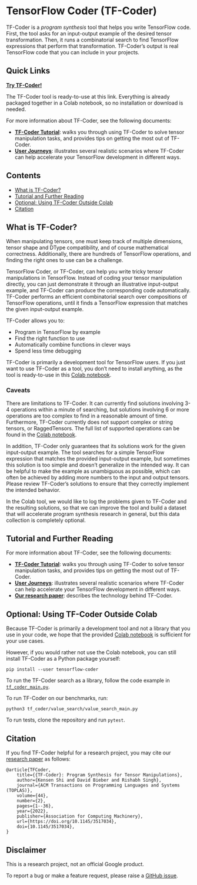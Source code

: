 # TensorFlow Coder (TF-Coder)

TF-Coder is a _program synthesis_ tool that helps you write TensorFlow code.
First, the tool asks for an input-output example of the desired tensor
transformation. Then, it runs a combinatorial search to find TensorFlow
expressions that perform that transformation. TF-Coder’s output is real
TensorFlow code that you can include in your projects.

## Quick Links

[**Try TF-Coder!**](https://colab.research.google.com/github/google-research/tensorflow-coder/blob/master/TF-Coder_Colab.ipynb)

The TF-Coder tool is ready-to-use at this link. Everything is already packaged
together in a Colab notebook, so no installation or download is needed.

For more information about TF-Coder, see the following documents:
* [**TF-Coder Tutorial**](Tutorial.md): walks you through using TF-Coder to
  solve tensor manipulation tasks, and provides tips on getting the most out of
  TF-Coder.
* [**User Journeys**](UserJourneys.md): illustrates several realistic scenarios
  where TF-Coder can help accelerate your TensorFlow development in different
  ways.

## Contents

* [What is TF-Coder?](#what-is-tf-coder)
* [Tutorial and Further Reading](#tutorial-and-further-reading)
* [Optional: Using TF-Coder Outside Colab](#optional-using-tf-coder-outside-colab)
* [Citation](#citation)

## What is TF-Coder?

When manipulating tensors, one must keep track of multiple dimensions, tensor
shape and DType compatibility, and of course mathematical correctness.
Additionally, there are hundreds of TensorFlow operations, and finding the right
ones to use can be a challenge.

TensorFlow Coder, or TF-Coder, can help you write tricky tensor manipulations in
TensorFlow. Instead of coding your tensor manipulation directly, you can just
demonstrate it through an illustrative input-output example, and TF-Coder can
produce the corresponding code automatically. TF-Coder performs an efficient
combinatorial search over compositions of TensorFlow operations, until it finds
a TensorFlow expression that matches the given input-output example.

TF-Coder allows you to:
* Program in TensorFlow by example
* Find the right function to use
* Automatically combine functions in clever ways
* Spend less time debugging

TF-Coder is primarily a development tool for TensorFlow users. If you just want
to use TF-Coder as a tool, you don’t need to install anything, as the tool is
ready-to-use in this
[Colab notebook](https://colab.research.google.com/github/google-research/tensorflow-coder/blob/master/TF-Coder_Colab.ipynb).

### Caveats

There are limitations to TF-Coder. It can currently find solutions involving 3-4
operations within a minute of searching, but solutions involving 6 or more
operations are too complex to find in a reasonable amount of time. Furthermore,
TF-Coder currently does not support complex or string tensors, or RaggedTensors.
The full list of supported operations can be found in the
[Colab notebook](https://colab.research.google.com/github/google-research/tensorflow-coder/blob/master/TF-Coder_Colab.ipynb#scrollTo=Q6uRr4x9WHRC).

In addition, TF-Coder only guarantees that its solutions work for the given
input-output example. The tool searches for a simple TensorFlow expression that
matches the provided input-output example, but sometimes this solution is too
simple and doesn’t generalize in the intended way. It can be helpful to make the
example as unambiguous as possible, which can often be achieved by adding more
numbers to the input and output tensors. Please review TF-Coder’s solutions to
ensure that they correctly implement the intended behavior.

In the Colab tool, we would like to log the problems given to TF-Coder and the
resulting solutions, so that we can improve the tool and build a dataset that
will accelerate program synthesis research in general, but this data collection
is completely optional.

## Tutorial and Further Reading

For more information about TF-Coder, see the following documents:
* [**TF-Coder Tutorial**](Tutorial.md): walks you through using TF-Coder to
  solve tensor manipulation tasks, and provides tips on getting the most out of
  TF-Coder.
* [**User Journeys**](UserJourneys.md): illustrates several realistic scenarios
  where TF-Coder can help accelerate your TensorFlow development in different
  ways.
* [**Our research paper**](https://dl.acm.org/doi/full/10.1145/3517034): describes the
  technology behind TF-Coder.

## Optional: Using TF-Coder Outside Colab

Because TF-Coder is primarily a development tool and not a library that you use
in your code, we hope that the provided
[Colab notebook](https://colab.research.google.com/github/google-research/tensorflow-coder/blob/master/TF-Coder_Colab.ipynb)
is sufficient for your use cases.

However, if you would rather not use the Colab notebook, you can still install
TF-Coder as a Python package yourself:
```
pip install --user tensorflow-coder
```

To run the TF-Coder search as a library, follow the code example in
[`tf_coder_main.py`](tf_coder/tf_coder_main.py).

To run TF-Coder on our benchmarks, run:
```
python3 tf_coder/value_search/value_search_main.py
```

To run tests, clone the repository and run `pytest`.

## Citation

If you find TF-Coder helpful for a research project, you may cite our [research
paper](https://dl.acm.org/doi/full/10.1145/3517034) as follows:
```
@article{TFCoder,
    title={{TF-Coder}: Program Synthesis for Tensor Manipulations},
    author={Kensen Shi and David Bieber and Rishabh Singh},
    journal={ACM Transactions on Programming Languages and Systems (TOPLAS)},
    volume={44},
    number={2},
    pages={1--36},
    year={2022},
    publisher={Association for Computing Machinery},
    url={https://doi.org/10.1145/3517034},
    doi={10.1145/3517034},
}
```

## Disclaimer

This is a research project, not an official Google product.

To report a bug or make a feature request, please raise a
[GitHub issue](https://github.com/google-research/tensorflow-coder/issues).
